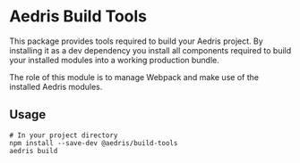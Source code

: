 # Aedris Build Tools

This package provides tools required to build your Aedris project. By installing it as a dev dependency you install all components required to build your installed modules into a working production bundle.

The role of this module is to manage Webpack and make use of the installed Aedris modules.


## Usage

```
# In your project directory
npm install --save-dev @aedris/build-tools
aedris build
```
